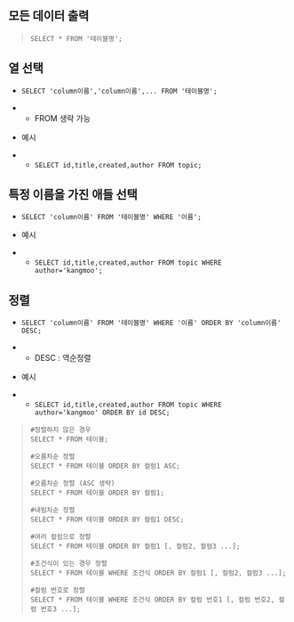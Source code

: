 ## 모든 데이터 출력

> `SELECT * FROM '테이블명';`

 

## 열 선택

- `SELECT 'column이름','column이름',... FROM '테이블명';`

- - FROM 생략 가능

- 예시

- - `SELECT id,title,created,author FROM topic;`

 

## 특정 이름을 가진 애들 선택

- `SELECT 'column이름' FROM '테이블명' WHERE '이름';`

- 예시

- - `SELECT id,title,created,author FROM topic WHERE author='kangmoo';`

 

## 정렬

- `SELECT 'column이름' FROM '테이블명' WHERE '이름' ORDER BY 'column이름' DESC;`

- - DESC : 역순정렬

- 예시

- - `SELECT id,title,created,author FROM topic WHERE author='kangmoo' ORDER BY id DESC;`

 

> ```mysql
> #정렬하지 않은 경우
> SELECT * FROM 테이블;
> 
> #오름차순 정렬
> SELECT * FROM 테이블 ORDER BY 컬럼1 ASC;
> 
> #오름차순 정렬 (ASC 생략)
> SELECT * FROM 테이블 ORDER BY 컬럼1;
> 
> #내림차순 정렬
> SELECT * FROM 테이블 ORDER BY 컬럼1 DESC;
> 
> #여러 컬럼으로 정렬
> SELECT * FROM 테이블 ORDER BY 컬럼1 [, 컬럼2, 컬럼3 ...];
> 
> #조건식이 있는 경우 정렬
> SELECT * FROM 테이블 WHERE 조건식 ORDER BY 컬럼1 [, 컬럼2, 컬럼3 ...];
> 
> #컬럼 번호로 정렬
> SELECT * FROM 테이블 WHERE 조건식 ORDER BY 컬럼 번호1 [, 컬럼 번호2, 컬럼 번호3 ...];
> ```

